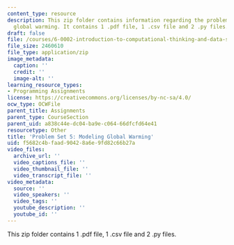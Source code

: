 ```yaml
---
content_type: resource
description: This zip folder contains information regarding the problem set 5 modeling
  global warming. It contains 1 .pdf file, 1 .csv file and 2 .py files.
draft: false
file: /courses/6-0002-introduction-to-computational-thinking-and-data-science-fall-2016/f5682c4bfaad90428a6e9fd82c66b27a_PS5.zip
file_size: 2460610
file_type: application/zip
image_metadata:
  caption: ''
  credit: ''
  image-alt: ''
learning_resource_types:
- Programming Assignments
license: https://creativecommons.org/licenses/by-nc-sa/4.0/
ocw_type: OCWFile
parent_title: Assignments
parent_type: CourseSection
parent_uid: a838c44e-dc04-ba9e-c064-66dfcfd64e41
resourcetype: Other
title: 'Problem Set 5: Modeling Global Warming'
uid: f5682c4b-faad-9042-8a6e-9fd82c66b27a
video_files:
  archive_url: ''
  video_captions_file: ''
  video_thumbnail_file: ''
  video_transcript_file: ''
video_metadata:
  source: ''
  video_speakers: ''
  video_tags: ''
  youtube_description: ''
  youtube_id: ''
---
```

This zip folder contains 1 .pdf file, 1 .csv file and 2 .py files.